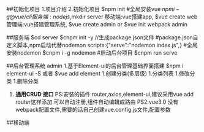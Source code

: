 ##初始化项目
1.项目介绍
2.初始化项目
$npm init
#全局安装vue
$npm i -g @vue/cli
服务端:nodejs ,$mkdir server
移动端:vue搭建app, $vue create web  
管理端:vue搭建管理系统, $vue create admin or $vue init webpack admin

##服务端
$cd server
$cnpm init -y  //生成package.json文件
#package.json自定义脚本,npm启动代替nodemon
scripts:{"serve":"nodemon index.js",}
#全局安装nodemon
$cnpm i -g nodemon
#启动后台项目
$cnpm run serve


##后台管理系统 admin
1.基于Element-ui的后台管理基础界面搭建
$npm i element-ui -S  或者 $vue add element
1.创建分类(多层级)
1.分类列表
1.修改分类
1.删除分类


1. **通用CRUD 接口**
PS:安装的插件:router,axios,element-ui,建议采用vue add router这样添加.可以自动注册,组件自动编辑成路由
PS2:vue3.0 没有webpack配置文件,需要的话自己创建vue.config.js文件,配置参数



##移动端